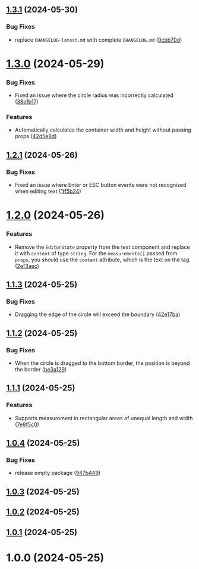 ## [1.3.1](https://github.com/YMNNs/react-measurements-ts/compare/v1.3.0...v1.3.1) (2024-05-30)

### Bug Fixes

- replace `CHANGELOG-latest.md` with complete `CHANGELOG.md` ([0cbb70d](https://github.com/YMNNs/react-measurements-ts/commit/0cbb70dbb277606ccdc07e8290f5f58a1393ec00))

# [1.3.0](https://github.com/YMNNs/react-measurements-ts/compare/v1.2.1...v1.3.0) (2024-05-29)

### Bug Fixes

- Fixed an issue where the circle radius was incorrectly calculated ([38e1b17](https://github.com/YMNNs/react-measurements-ts/commit/38e1b178be0788373a6f517eaa07e706dde4e28d))

### Features

- Automatically calculates the container width and height without passing props ([42d5e8d](https://github.com/YMNNs/react-measurements-ts/commit/42d5e8d21ab251636167a1efa1c9e54ab975e99b))

## [1.2.1](https://github.com/YMNNs/react-measurements-ts/compare/v1.2.0...v1.2.1) (2024-05-26)

### Bug Fixes

- Fixed an issue where Enter or ESC button events were not recognized when editing text ([1ff5b24](https://github.com/YMNNs/react-measurements-ts/commit/1ff5b2449b0b5d463610b291798666eeb7cdabce))

# [1.2.0](https://github.com/YMNNs/react-measurements-ts/compare/v1.1.3...v1.2.0) (2024-05-26)

### Features

- Remove the `EditorState` property from the text component and replace it with `content` of type `string`. For the `measurements[]` passed from `props`, you should use the `content` attribute, which is the text on the tag. ([2ef3aec](https://github.com/YMNNs/react-measurements-ts/commit/2ef3aec64862f9ed761cdcfeb52a9d87685aeaee))

## [1.1.3](https://github.com/YMNNs/react-measurements-ts/compare/v1.1.2...v1.1.3) (2024-05-25)

### Bug Fixes

- Dragging the edge of the circle will exceed the boundary ([42e17ba](https://github.com/YMNNs/react-measurements-ts/commit/42e17bac317879514ff7f0be18139b40ff27a687))

## [1.1.2](https://github.com/YMNNs/react-measurements-ts/compare/v1.1.1...v1.1.2) (2024-05-25)

### Bug Fixes

- When the circle is dragged to the bottom border, the position is beyond the border ([be3a129](https://github.com/YMNNs/react-measurements-ts/commit/be3a1296d7caceb51b2aa79be15ff81863b9af13))

## [1.1.1](https://github.com/YMNNs/react-measurements-ts/compare/v1.0.4...v1.1.1) (2024-05-25)

### Features

- Supports measurement in rectangular areas of unequal length and width ([7e8f5c0](https://github.com/YMNNs/react-measurements-ts/commit/7e8f5c0c9d5f5133463ed984b6e7f58f83ec84af))

## [1.0.4](https://github.com/YMNNs/react-measurements-ts/compare/v1.0.3...v1.0.4) (2024-05-25)

### Bug Fixes

- release empty package ([947b449](https://github.com/YMNNs/react-measurements-ts/commit/947b449fa2c905b23e5520be83d383cae4108e9f))

## [1.0.3](https://github.com/YMNNs/react-measurements-ts/compare/v1.0.2...v1.0.3) (2024-05-25)

## [1.0.2](https://github.com/YMNNs/react-measurements-ts/compare/v1.0.1...v1.0.2) (2024-05-25)

## [1.0.1](https://github.com/YMNNs/react-measurements-ts/compare/v1.0.0...v1.0.1) (2024-05-25)

# 1.0.0 (2024-05-25)
